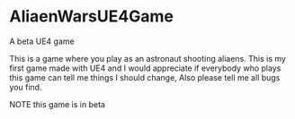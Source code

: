 # AliaenWarsUE4Game
A beta UE4 game 


This is a game where you play as an astronaut shooting aliaens. 
This is my first game made with UE4 and I would appreciate if everybody who plays this game can tell me things I should change, Also please tell me all bugs you find. 



NOTE this game is in beta
